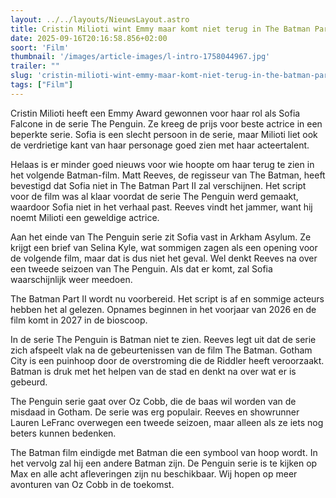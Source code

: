 ```yaml
---
layout: ../../layouts/NieuwsLayout.astro
title: Cristin Milioti wint Emmy maar komt niet terug in The Batman Part II
date: 2025-09-16T20:16:58.856+02:00
soort: 'Film'
thumbnail: '/images/article-images/l-intro-1758044967.jpg'
trailer: ""
slug: 'cristin-milioti-wint-emmy-maar-komt-niet-terug-in-the-batman-part-ii'
tags: ["Film"]
---
```


Cristin Milioti heeft een Emmy Award gewonnen voor haar rol als Sofia Falcone in
de serie The Penguin. Ze kreeg de prijs voor beste actrice in een beperkte
serie. Sofia is een slecht persoon in de serie, maar Milioti liet ook de
verdrietige kant van haar personage goed zien met haar acteertalent.

Helaas is er minder goed nieuws voor wie hoopte om haar terug te zien in het
volgende Batman-film. Matt Reeves, de regisseur van The Batman, heeft bevestigd
dat Sofia niet in The Batman Part II zal verschijnen. Het script voor de film
was al klaar voordat de serie The Penguin werd gemaakt, waardoor Sofia niet in
het verhaal past. Reeves vindt het jammer, want hij noemt Milioti een geweldige
actrice.

Aan het einde van The Penguin serie zit Sofia vast in Arkham Asylum. Ze krijgt
een brief van Selina Kyle, wat sommigen zagen als een opening voor de volgende
film, maar dat is dus niet het geval. Wel denkt Reeves na over een tweede
seizoen van The Penguin. Als dat er komt, zal Sofia waarschijnlijk weer meedoen.

The Batman Part II wordt nu voorbereid. Het script is af en sommige acteurs
hebben het al gelezen. Opnames beginnen in het voorjaar van 2026 en de film komt
in 2027 in de bioscoop.

In de serie The Penguin is Batman niet te zien. Reeves legt uit dat de serie
zich afspeelt vlak na de gebeurtenissen van de film The Batman. Gotham City is
een puinhoop door de overstroming die de Riddler heeft veroorzaakt. Batman is
druk met het helpen van de stad en denkt na over wat er is gebeurd.

The Penguin serie gaat over Oz Cobb, die de baas wil worden van de misdaad in
Gotham. De serie was erg populair. Reeves en showrunner Lauren LeFranc overwegen
een tweede seizoen, maar alleen als ze iets nog beters kunnen bedenken.

The Batman film eindigde met Batman die een symbool van hoop wordt. In het
vervolg zal hij een andere Batman zijn. De Penguin serie is te kijken op Max en
alle acht afleveringen zijn nu beschikbaar. Wij hopen op meer avonturen van Oz
Cobb in de toekomst.